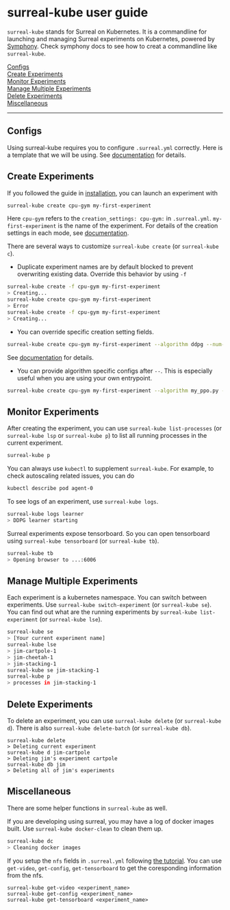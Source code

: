 # surreal-kube user guide
`surreal-kube` stands for Surreal on Kubernetes. It is a commandline for launching and managing Surreal experiments on Kubernetes, powered by [Symphony](https://github.com/SurrealAI/symphony). Check symphony docs to see how to creat a commandline like `surreal-kube`.

[Configs](#configs)  
[Create Experiments](#create-experiments)  
[Monitor Experiments](#monitor-experiments)  
[Manage Multiple Experiments](#manage-multiple-experiments)  
[Delete Experiments](#delete-experiments)  
[Miscellaneous](#miscellaneous)  

---

## Configs
Using surreal-kube requires you to configure `.surreal.yml` correctly. Here is a template that we will be using. See [documentation](yaml_config.md) for details.

## Create Experiments
If you followed the guide in [installation](installation.md), you can launch an experiment with 
```bash
surreal-kube create cpu-gym my-first-experiment
```
Here `cpu-gym` refers to the `creation_settings: cpu-gym:`  in `.surreal.yml`. `my-first-experiment` is the name of the experiment. For details of the creation settings in each mode, see [documentation](creation_settings.md). 

There are several ways to customize `surreal-kube create` (or `surreal-kube c`).

* Duplicate experiment names are by default blocked to prevent overwriting existing data. Override this behavior by using `-f`
```bash
surreal-kube create -f cpu-gym my-first-experiment
> Creating...
surreal-kube create cpu-gym my-first-experiment
> Error
surreal-kube create -f cpu-gym my-first-experiment
> Creating...
```

* You can override specific creation setting fields.
```bash
surreal-kube create cpu-gym my-first-experiment --algorithm ddpg --num-agents 100
```
See [documentation](creation_settings.md) for details.

* You can provide algorithm specific configs after `--`. This is especially useful when you are using your own entrypoint.
```bash
surreal-kube create cpu-gym my-first-experiment --algorithm my_ppo.py -- --use-alternative-loss
```

## Monitor Experiments
After creating the experiment, you can use `surreal-kube list-processes` (or `surreal-kube lsp` or `surreal-kube p`) to list all running processes in the current experiment.
```bash
surreal-kube p
```

You can always use `kubectl` to supplement `surreal-kube`. For example, to check autoscaling related issues, you can do
```bash
kubectl describe pod agent-0
```

To see logs of an experiment, use `surreal-kube logs`. 
```bash
surreal-kube logs learner
> DDPG learner starting
```

Surreal experiments expose tensorboard. So you can open tensorboard using `surreal-kube tensorboard` (or `surreal-kube tb`).
```bash
surreal-kube tb
> Opening browser to ...:6006
```

## Manage Multiple Experiments
Each experiment is a kubernetes namespace. You can switch between experiments. Use `surreal-kube switch-experiment` (or `surreal-kube se`). You can find out what are the running experiments by `surreal-kube list-experiment` (or `surreal-kube lse`). 
```bash
surreal-kube se
> [Your current experiment name]
surreal-kube lse
> jim-cartpole-1
> jim-cheetah-1
> jim-stacking-1
surreal-kube se jim-stacking-1
surreal-kube p
> processes in jim-stacking-1
```

## Delete Experiments
To delete an experiment, you can use `surreal-kube delete` (or `surreal-kube d`). There is also `surreal-kube delete-batch` (or `surreal-kube db`).
```
surreal-kube delete
> Deleting current experiment
surreal-kube d jim-cartpole
> Deleting jim's experiment cartpole
surreal-kube db jim
> Deleting all of jim's experiments
```

## Miscellaneous 
There are some helper functions in `surreal-kube` as well.

If you are developing using surreal, you may have a log of docker images built. Use `surreal-kube docker-clean` to clean them up.
```bash
surreal-kube dc
> Cleaning docker images
```

If you setup the `nfs` fields in `.surreal.yml` following [the tutorial](surreal_kube_gke.md#create-the-cluster). You can use `get-video`, `get-config`, `get-tensorboard` to get the coresponding information from the nfs.
```
surreal-kube get-video <experiment_name>
surreal-kube get-config <experiment_name>
surreal-kube get-tensorboard <experiment_name>
```

